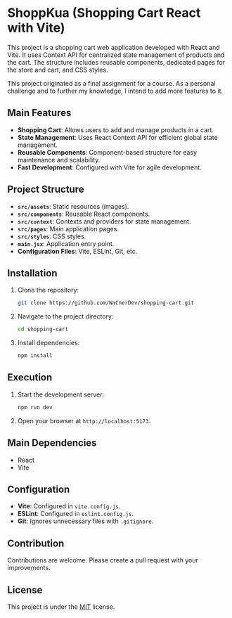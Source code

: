 # ShoppKua (Shopping Cart React with Vite)

This project is a shopping cart web application developed with React and Vite. It uses Context API for centralized state management of products and the cart. The structure includes reusable components, dedicated pages for the store and cart, and CSS styles.

This project originated as a final assignment for a course. As a personal challenge and to further my knowledge, I intend to add more features to it.

## Main Features

* **Shopping Cart**: Allows users to add and manage products in a cart.
* **State Management**: Uses React Context API for efficient global state management.
* **Reusable Components**: Component-based structure for easy maintenance and scalability.
* **Fast Development**: Configured with Vite for agile development.

## Project Structure

* **`src/assets`**: Static resources (images).
* **`src/components`**: Reusable React components.
* **`src/context`**: Contexts and providers for state management.
* **`src/pages`**: Main application pages.
* **`src/styles`**: CSS styles.
* **`main.jsx`**: Application entry point.
* **Configuration Files**: Vite, ESLint, Git, etc.

## Installation

1.  Clone the repository:

    ```bash
    git clone https://github.com/WaCnerDev/shopping-cart.git
    ```
2.  Navigate to the project directory:

    ```bash
    cd shopping-cart
    ```
3.  Install dependencies:

    ```bash
    npm install
    ```

## Execution

1.  Start the development server:

    ```bash
    npm run dev
    ```
2.  Open your browser at `http://localhost:5173`.

## Main Dependencies

* React
* Vite

## Configuration

* **Vite**: Configured in `vite.config.js`.
* **ESLint**: Configured in `eslint.config.js`.
* **Git**: Ignores unnecessary files with `.gitignore`.

## Contribution

Contributions are welcome. Please create a pull request with your improvements.

## License

This project is under the [MIT](LICENSE) license.

